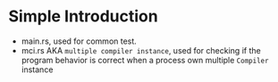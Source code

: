 # Simple Introduction
- main.rs, used for common test.
- mci.rs AKA `multiple compiler instance`, used for checking if the program behavior is correct when a process own multiple 
  `Compiler` instance